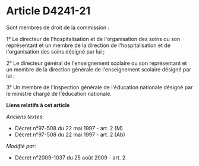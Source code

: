 # Article D4241-21

Sont membres de droit de la commission : 

1° Le directeur de l'hospitalisation et de l'organisation des soins ou son représentant et un membre de la direction de
l'hospitalisation et de l'organisation des soins désigné par lui ; 

2° Le directeur général de l'enseignement scolaire ou son représentant et un membre de la direction générale de
l'enseignement scolaire désigné par lui ; 

3° Un membre de l'inspection générale de l'éducation nationale désigné par le ministre chargé de l'éducation nationale.

**Liens relatifs à cet article**

_Anciens textes_:

  - Décret n°97-508 du 22 mai 1997 - art. 2 (M)
  - Décret n°97-508 du 22 mai 1997 - art. 2 (Ab)

_Modifié par_:

  - Décret n°2009-1037 du 25 août 2009 - art. 2
